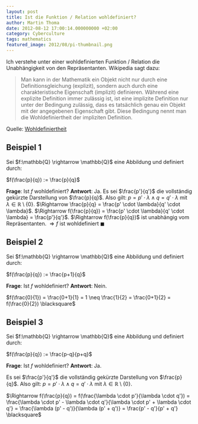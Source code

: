 ```yaml
---
layout: post
title: Ist die Funktion / Relation wohldefiniert?
author: Martin Thoma
date: 2012-08-12 17:00:14.000000000 +02:00
category: Cyberculture
tags: mathematics
featured_image: 2012/08/pi-thumbnail.png
---
```

Ich verstehe unter einer wohldefinierten Funktion / Relation die Unabh&auml;ngigkeit von den Repr&auml;sentanten. Wikipedia sagt dazu:

<blockquote>Man kann in der Mathematik ein Objekt nicht nur durch eine Definitionsgleichung (explizit), sondern auch durch eine charakteristische Eigenschaft (implizit) definieren. W&auml;hrend eine explizite Definition immer zul&auml;ssig ist, ist eine implizite Definition nur unter der Bedingung zul&auml;ssig, dass es tats&auml;chlich genau ein Objekt mit der angegebenen Eigenschaft gibt. Diese Bedingung nennt man die Wohldefiniertheit der impliziten Definition.</blockquote>
Quelle: <a href="http://de.wikipedia.org/wiki/Wohldefiniertheit">Wohldefiniertheit</a>

<h2>Beispiel 1</h2>
Sei $f:\mathbb{Q} \rightarrow \mathbb{Q}$ eine Abbildung und definiert durch:

$f(\frac{p}{q}) := \frac{p}{q}$

<strong>Frage</strong>: Ist $f$ wohldefiniert?
<strong>Antwort</strong>: Ja. 
Es sei $\frac{p'}{q'}$ die vollst&auml;ndig gek&uuml;rzte Darstellung von $\frac{p}{q}$. 
Also gilt: $p = p' \cdot \lambda \land q = q' \cdot \lambda$ mit $\lambda \in \mathbb{R} \setminus \{0\}$.
$\Rightarrow \frac{p}{q} = \frac{p' \cdot \lambda}{q' \cdot \lambda}$.
$\Rightarrow f(\frac{p}{q}) = \frac{p' \cdot \lambda}{q' \cdot \lambda} = \frac{p'}{q'}$.
$\Rightarrow f(\frac{p}{q})$ ist unabh&auml;ngig vom Repr&auml;sentanten. 
$\Rightarrow f$ ist wohldefiniert $\blacksquare$

<h2>Beispiel 2</h2>
Sei $f:\mathbb{Q} \rightarrow \mathbb{Q}$ eine Abbildung und definiert durch:

$f(\frac{p}{q}) := \frac{p+1}{q}$

<strong>Frage</strong>: Ist $f$ wohldefiniert?
<strong>Antwort</strong>: Nein. 

$f(\frac{0}{1}) = \frac{0+1}{1} = 1 \neq \frac{1}{2} = \frac{0+1}{2} = f(\frac{0}{2}) \blacksquare$

<h2>Beispiel 3</h2>
Sei $f:\mathbb{Q} \rightarrow \mathbb{Q}$ eine Abbildung und definiert durch:

$f(\frac{p}{q}) := \frac{p-q}{p+q}$

<strong>Frage</strong>: Ist $f$ wohldefiniert?
<strong>Antwort</strong>: Ja.

Es sei $\frac{p'}{q'}$ die vollst&auml;ndig gek&uuml;rzte Darstellung von $\frac{p}{q}$. 
Also gilt: $p = p' \cdot \lambda \land q = q' \cdot \lambda$ mit $\lambda \in \mathbb{R} \setminus \{0\}$.

$\Rightarrow f(\frac{p}{q}) = f(\frac{\lambda \cdot p'}{\lambda \cdot q'}) = \frac{\lambda \cdot p' - \lambda \cdot q'}{\lambda \cdot p' + \lambda \cdot q'} = \frac{\lambda (p' - q')}{\lambda (p' + q')} = \frac{p' - q'}{p' + q'} \blacksquare$
